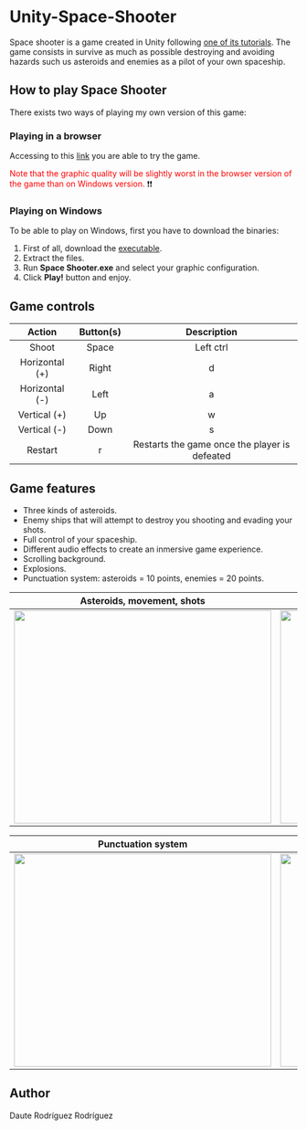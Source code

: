 # Unity-Space-Shooter

Space shooter is a game created in Unity following [one of its tutorials](https://unity3d.com/es/learn/tutorials/s/space-shooter-tutorial). The game consists in survive as much as possible destroying and avoiding hazards such us asteroids and enemies as a pilot of your own spaceship.

## How to play Space Shooter

There exists two ways of playing my own version of this game:

### Playing in a browser

Accessing to this [link](https://dauterr.github.io/SpaceShooter/) you are able to try the game.  

<span style="color: red">Note that the graphic quality will be slightly worst in the browser version of the game than on Windows version.</span> :exclamation::exclamation:

### Playing on Windows

To be able to play on Windows, first you have to download the binaries:

1. First of all, download the [executable](https://github.com/DauteRR/Unity-Space-Shooter/releases/download/1.0.0/Windows.Build.rar).
2. Extract the files.
3. Run **Space Shooter.exe** and select your graphic configuration.
4. Click **Play!** button and enjoy.

## Game controls

|     Action     	|     Button(s)     	|                  Description                  	|
|:--------------:	|:-----------------:	|:---------------------------------------------:	|
|      Shoot     	| Space | Left ctrl 	|            Shoot the spaceship gun            	|
| Horizontal (+) 	|     Right | d     	|        Move the spaceship to the right        	|
| Horizontal (-) 	|      Left | a     	|         Move the spaceship to the left        	|
|  Vertical (+)  	|       Up | w      	|           Move the spaceship forward          	|
|  Vertical (-)  	|      Down | s     	|            Move the spaceship back            	|
|     Restart    	|         r         	| Restarts the game once the player is defeated 	|


## Game features

* Three kinds of asteroids.
* Enemy ships that will attempt to destroy you shooting and evading your shots.
* Full control of your spaceship.
* Different audio effects to create an inmersive game experience.
* Scrolling background.
* Explosions.
* Punctuation system: asteroids = 10 points, enemies = 20 points.

|             Asteroids, movement, shots            |         Enemies, explosions and background         |
|             :-------------------------:           |            :-------------------------:             |
| <img src="docs/gifs/1.gif" width="450" height="373"/>  |  <img src="docs/gifs/2.gif" width="450" height="373" /> |


|               Punctuation system                 |                   Restart game                       |
|            :-------------------------:           |             :-------------------------:              |
| <img src="docs/gifs/3.gif" width="450" height="373"/> |  <img src="docs/gifs/4.gif" width="450" height="373" />   |

## Author

Daute Rodríguez Rodríguez
